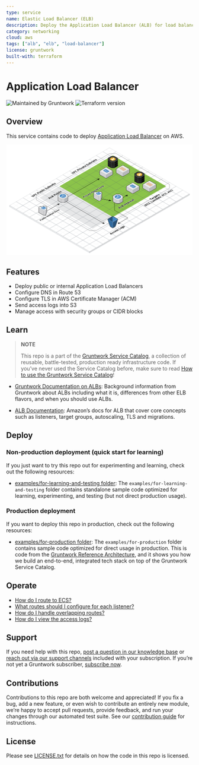 ```yaml
---
type: service
name: Elastic Load Balancer (ELB)
description: Deploy the Application Load Balancer (ALB) for load balancing HTTP and HTTPS, with support for routing rules and WebSockets.
category: networking
cloud: aws
tags: ["alb", "elb", "load-balancer"]
license: gruntwork
built-with: terraform
---
```


# Application Load Balancer

![Maintained by Gruntwork](https://img.shields.io/badge/maintained%20by-gruntwork.io-%235849a6.svg)
![Terraform version](https://img.shields.io/badge/tf-%3E%3D1.1.0-blue.svg)

## Overview

This service contains code to deploy [Application Load Balancer](https://aws.amazon.com/elasticloadbalancing/) on AWS.

![ALB architecture](../../../_docs/alb-architecture.png?raw=true)

## Features

- Deploy public or internal Application Load Balancers
- Configure DNS in Route 53
- Configure TLS in AWS Certificate Manager (ACM)
- Send access logs into S3
- Manage access with security groups or CIDR blocks

## Learn

> **NOTE**
>
> This repo is a part of the [Gruntwork Service Catalog](https://github.com/gruntwork-io/terraform-aws-service-catalog/),
> a collection of reusable, battle-tested, production ready infrastructure code.
> If you’ve never used the Service Catalog before, make sure to read
> [How to use the Gruntwork Service Catalog](https://docs.gruntwork.io/reference/services/intro/overview)!

- [Gruntwork Documentation on ALBs](https://github.com/gruntwork-io/terraform-aws-load-balancer/tree/master/modules/alb#background):
  Background information from Gruntwork about ALBs including what it is, differences from other ELB flavors, and when
  you should use ALBs.

- [ALB Documentation](https://docs.aws.amazon.com/elasticloadbalancing/latest/application/introduction.html):
  Amazon’s docs for ALB that cover core concepts such as listeners, target groups, autoscaling, TLS and migrations.

## Deploy

### Non-production deployment (quick start for learning)

If you just want to try this repo out for experimenting and learning, check out the following resources:

- [examples/for-learning-and-testing folder](/examples/for-learning-and-testing): The
  `examples/for-learning-and-testing` folder contains standalone sample code optimized for learning, experimenting, and
  testing (but not direct production usage).

### Production deployment

If you want to deploy this repo in production, check out the following resources:

- [examples/for-production folder](/examples/for-production): The `examples/for-production` folder contains sample code
  optimized for direct usage in production. This is code from the
  [Gruntwork Reference Architecture](https://gruntwork.io/reference-architecture), and it shows you how we build an
  end-to-end, integrated tech stack on top of the Gruntwork Service Catalog.

## Operate

- [How do I route to ECS?](https://github.com/gruntwork-io/terraform-aws-load-balancer/tree/master/modules/alb#using-the-alb-with-ecs)
- [What routes should I configure for each listener?](https://github.com/gruntwork-io/terraform-aws-load-balancer/tree/master/modules/alb#make-sure-your-listeners-handle-all-possible-request-paths)
- [How do I handle overlapping routes?](https://github.com/gruntwork-io/terraform-aws-load-balancer/tree/master/modules/alb#make-sure-your-listener-rules-each-have-a-unique-priority)
- [How do I view the access logs?](https://github.com/gruntwork-io/terraform-aws-monitoring/tree/master/modules/logs/load-balancer-access-logs#viewing-and-accessing-log-files)

## Support

If you need help with this repo, [post a question in our knowledge base](https://github.com/gruntwork-io/knowledge-base/discussions?discussions_q=label%3Ar%3Aterraform-aws-service-catalog)
or [reach out via our support channels](https://docs.gruntwork.io/support) included with your subscription. If you’re
not yet a Gruntwork subscriber, [subscribe now](https://www.gruntwork.io/pricing/).

## Contributions

Contributions to this repo are both welcome and appreciated! If you fix a bug, add a new feature, or even wish to
contribute an entirely new module, we’re happy to accept pull requests, provide feedback, and run your changes
through our automated test suite.
See our [contribution guide](https://docs.gruntwork.io/guides/working-with-code/contributing) for instructions.

## License

Please see [LICENSE.txt](/LICENSE.txt) for details on how the code in this repo is licensed.
